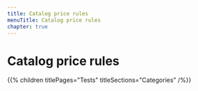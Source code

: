 ```yaml
---
title: Catalog price rules
menuTitle: Catalog price rules
chapter: true
---
```


# Catalog price rules

{{% children titlePages="Tests" titleSections="Categories" /%}}
